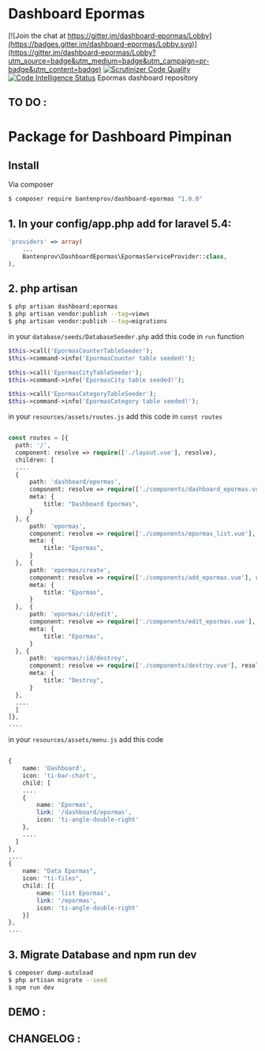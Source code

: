# Dashboard Epormas

[![Join the chat at https://gitter.im/dashboard-epormas/Lobby](https://badges.gitter.im/dashboard-epormas/Lobby.svg)](https://gitter.im/dashboard-epormas/Lobby?utm_source=badge&utm_medium=badge&utm_campaign=pr-badge&utm_content=badge)
[![Scrutinizer Code Quality](https://scrutinizer-ci.com/g/bantenprov/dashboard-epormas/badges/quality-score.png?b=master)](https://scrutinizer-ci.com/g/bantenprov/dashboard-epormas/?branch=master)
[![Code Intelligence Status](https://scrutinizer-ci.com/g/bantenprov/dashboard-epormas/badges/code-intelligence.svg?b=master)](https://scrutinizer-ci.com/code-intelligence)
Epormas dashboard repository

## TO DO :
Package for Dashboard Pimpinan
==============================

## Install
Via composer
``` bash
$ composer require bantenprov/dashboard-epormas "1.0.0"
```

## 1. In your config/app.php add for laravel 5.4:

``` php
'providers' => array(
    ...
    Bantenprov\DashboardEpormas\EpormasServiceProvider::class,
),
```

## 2. php artisan
``` bash
$ php artisan dashboard:epormas
$ php artisan vendor:publish --tag=views
$ php artisan vendor:publish --tag=migrations
```

in your `database/seeds/DatabaseSeeder.php` add this code in `run` function
``` php
$this->call('EpormasCounterTableSeeder');
$this->command->info('EpormasCounter table seeded!');

$this->call('EpormasCityTableSeeder');
$this->command->info('EpormasCity table seeded!');

$this->call('EpormasCategoryTableSeeder');
$this->command->info('EpormasCategory table seeded!');
```

in your `resources/assets/routes.js` add this code in `const routes`
``` php

const routes = [{
  path: '/',
  component: resolve => require(['./layout.vue'], resolve),
  children: [
  ....  
  {
      path: 'dashboard/epormas',
      component: resolve => require(['./components/dashboard_epormas.vue'], resolve),
      meta: {
          title: "Dashboard Epormas",
      }
  }, {
      path: 'epormas',
      component: resolve => require(['./components/epormas_list.vue'], resolve),
      meta: {
          title: "Epormas",
      }
  },  {
      path: 'epormas/create',
      component: resolve => require(['./components/add_epormas.vue'], resolve),
      meta: {
          title: "Epormas",
      }
  },  {
      path: 'epormas/:id/edit',
      component: resolve => require(['./components/edit_epormas.vue'], resolve),
      meta: {
          title: "Epormas",
      }
  }, {
      path: 'epormas/:id/destroy',
      component: resolve => require(['./components/destroy.vue'], resolve),
      meta: {
          title: "Destroy",
      }
  },
  ....  
  ]
]},
....
```

in your `resources/assets/menu.js` add this code
``` php

{
    name: 'Dashboard',
    icon: 'ti-bar-chart',
    child: [
    ....
    {
        name: 'Epormas',
        link: '/dashboard/epormas',
        icon: 'ti-angle-double-right'
    },
    ....
  ]
},
....
{
    name: "Data Epormas",
    icon: "ti-files",
    child: [{
        name: 'list Epormas',
        link: '/epormas',
        icon: 'ti-angle-double-right'
    }]
},
....
```

## 3. Migrate Database and npm run dev
``` bash
$ composer dump-autoload
$ php artisan migrate --seed
$ npm run dev
```
## DEMO :
## CHANGELOG :
